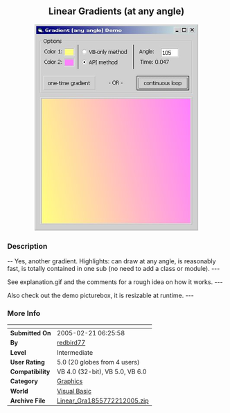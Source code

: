 ﻿<div align="center">

## Linear Gradients \(at any angle\)

<img src="PIC20052192123337771.jpg">
</div>

### Description

-- Yes, another gradient. Highlights: can draw at any angle, is reasonably fast, is totally contained in one sub (no need to add a class or module). ---

See explanation.gif and the comments for a rough idea on how it works. ---

Also check out the demo picturebox, it is resizable at runtime. ---
 
### More Info
 


<span>             |<span>
---                |---
**Submitted On**   |2005-02-21 06:25:58
**By**             |[redbird77](https://github.com/Planet-Source-Code/PSCIndex/blob/master/ByAuthor/redbird77.md)
**Level**          |Intermediate
**User Rating**    |5.0 (20 globes from 4 users)
**Compatibility**  |VB 4\.0 \(32\-bit\), VB 5\.0, VB 6\.0
**Category**       |[Graphics](https://github.com/Planet-Source-Code/PSCIndex/blob/master/ByCategory/graphics__1-46.md)
**World**          |[Visual Basic](https://github.com/Planet-Source-Code/PSCIndex/blob/master/ByWorld/visual-basic.md)
**Archive File**   |[Linear\_Gra1855772212005\.zip](https://github.com/Planet-Source-Code/redbird77-linear-gradients-at-any-angle__1-59020/archive/master.zip)








